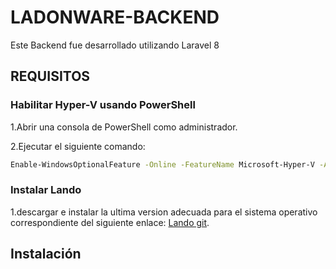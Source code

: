 # LADONWARE-BACKEND

Este Backend fue desarrollado utilizando Laravel 8

## REQUISITOS
### Habilitar Hyper-V usando PowerShell

1.Abrir una consola de PowerShell como administrador.

2.Ejecutar el siguiente comando:

```bash
Enable-WindowsOptionalFeature -Online -FeatureName Microsoft-Hyper-V -All
```

### Instalar Lando

1.descargar e instalar la ultima version adecuada para el sistema operativo correspondiente del siguiente enlace:
[Lando git](https://github.com/lando/lando/releases).

## Instalación


